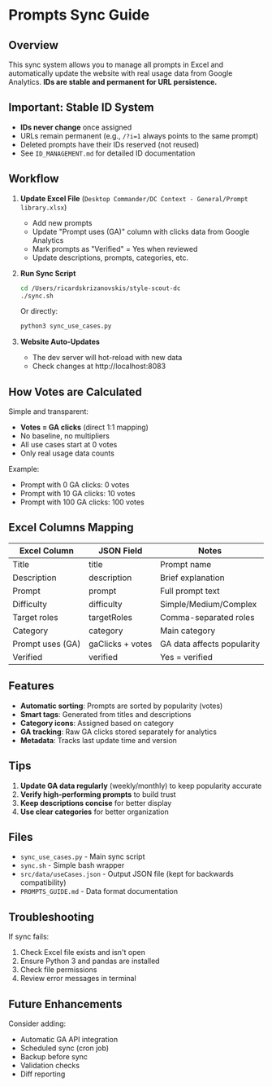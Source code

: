 # Prompts Sync Guide

## Overview
This sync system allows you to manage all prompts in Excel and automatically update the website with real usage data from Google Analytics. **IDs are stable and permanent for URL persistence.**

## Important: Stable ID System
- **IDs never change** once assigned
- URLs remain permanent (e.g., `/?i=1` always points to the same prompt)
- Deleted prompts have their IDs reserved (not reused)
- See `ID_MANAGEMENT.md` for detailed ID documentation

## Workflow

1. **Update Excel File** (`Desktop Commander/DC Context - General/Prompt library.xlsx`)
   - Add new prompts
   - Update "Prompt uses (GA)" column with clicks data from Google Analytics
   - Mark prompts as "Verified" = Yes when reviewed
   - Update descriptions, prompts, categories, etc.

2. **Run Sync Script**
   ```bash
   cd /Users/ricardskrizanovskis/style-scout-dc
   ./sync.sh
   ```
   Or directly:
   ```bash
   python3 sync_use_cases.py
   ```

3. **Website Auto-Updates**
   - The dev server will hot-reload with new data
   - Check changes at http://localhost:8083

## How Votes are Calculated

Simple and transparent:
- **Votes = GA clicks** (direct 1:1 mapping)
- No baseline, no multipliers
- All use cases start at 0 votes
- Only real usage data counts

Example:
- Prompt with 0 GA clicks: 0 votes
- Prompt with 10 GA clicks: 10 votes
- Prompt with 100 GA clicks: 100 votes

## Excel Columns Mapping

| Excel Column | JSON Field | Notes |
|-------------|------------|-------|
| Title | title | Prompt name |
| Description | description | Brief explanation |
| Prompt | prompt | Full prompt text |
| Difficulty | difficulty | Simple/Medium/Complex |
| Target roles | targetRoles | Comma-separated roles |
| Category | category | Main category |
| Prompt uses (GA) | gaClicks + votes | GA data affects popularity |
| Verified | verified | Yes = verified |

## Features

- **Automatic sorting**: Prompts are sorted by popularity (votes)
- **Smart tags**: Generated from titles and descriptions
- **Category icons**: Assigned based on category
- **GA tracking**: Raw GA clicks stored separately for analytics
- **Metadata**: Tracks last update time and version

## Tips

1. **Update GA data regularly** (weekly/monthly) to keep popularity accurate
2. **Verify high-performing prompts** to build trust
3. **Keep descriptions concise** for better display
4. **Use clear categories** for better organization

## Files

- `sync_use_cases.py` - Main sync script
- `sync.sh` - Simple bash wrapper
- `src/data/useCases.json` - Output JSON file (kept for backwards compatibility)
- `PROMPTS_GUIDE.md` - Data format documentation

## Troubleshooting

If sync fails:
1. Check Excel file exists and isn't open
2. Ensure Python 3 and pandas are installed
3. Check file permissions
4. Review error messages in terminal

## Future Enhancements

Consider adding:
- Automatic GA API integration
- Scheduled sync (cron job)
- Backup before sync
- Validation checks
- Diff reporting
